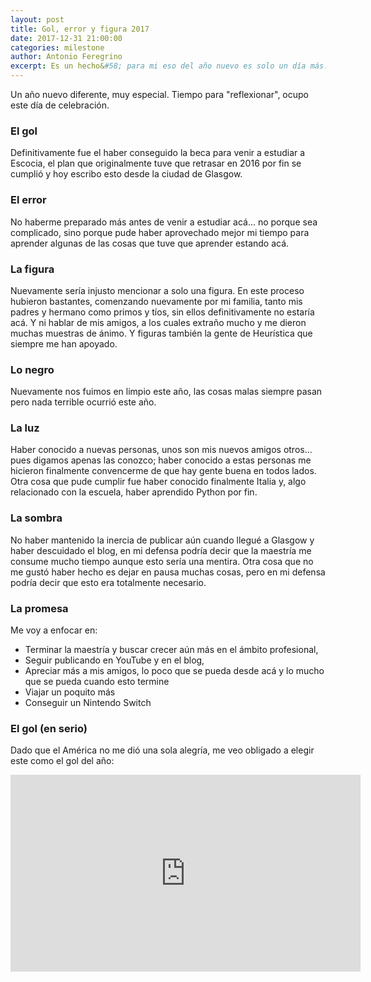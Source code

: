 ```yaml
---
layout: post
title: Gol, error y figura 2017
date: 2017-12-31 21:00:00
categories: milestone
author: Antonio Feregrino
excerpt: Es un hecho&#58; para mi eso del año nuevo es solo un día más... nada especial pasa, pero en lo particular a mi me gustan este tipo de resúmenes anuales, solo que esta vez quiero hacerlo de manera diferente, así que este año les traigo mi "Gol, error y figura" del 2017.
---  
```

Un año nuevo diferente, muy especial. Tiempo para "reflexionar", ocupo este día de celebración.

### El gol  
Definitivamente fue el haber conseguido la beca para venir a estudiar a Escocia, el plan que originalmente tuve que retrasar en 2016 por fin se cumplió y hoy escribo esto desde la ciudad de Glasgow. 

### El error  
No haberme preparado más antes de venir a estudiar acá... no porque sea complicado, sino porque pude haber aprovechado mejor mi tiempo para aprender algunas de las cosas que tuve que aprender estando acá.

### La figura  
Nuevamente sería injusto mencionar a solo una figura. En este proceso hubieron bastantes, comenzando nuevamente por mi familia, tanto mis padres y hermano como primos y tíos, sin ellos definitivamente no estaría acá. Y ni hablar de mis amigos, a los cuales extraño mucho y me dieron muchas muestras de ánimo. Y figuras también la gente de Heurística que siempre me han apoyado.

### Lo negro  
Nuevamente nos fuimos en limpio este año, las cosas malas siempre pasan pero nada terrible ocurrió este año.  
  
### La luz  
Haber conocido a nuevas personas, unos son mis nuevos amigos otros... pues digamos apenas las conozco; haber conocido a estas personas me hicieron finalmente convencerme de que hay gente buena en todos lados. Otra cosa que pude cumplir fue haber conocido finalmente Italia y, algo relacionado con la escuela, haber aprendido Python por fin.

### La sombra  
No haber mantenido la inercia de publicar aún cuando llegué a Glasgow y haber descuidado el blog, en mi defensa podría decir que la maestría me consume mucho tiempo aunque esto sería una mentira. Otra cosa que no me gustó haber hecho es dejar en pausa muchas cosas, pero en mi defensa podría decir que esto era totalmente necesario.
  
### La promesa  
Me voy a enfocar en:
 - Terminar la maestría y buscar crecer aún más en el ámbito profesional,  
 - Seguir publicando en YouTube y en el blog,
 - Apreciar más a mis amigos, lo poco que se pueda desde acá y lo mucho que se pueda cuando esto termine
 - Viajar un poquito más  
 - Conseguir un Nintendo Switch  


### El gol (en serio)
Dado que el América no me dió una sola alegría, me veo obligado a elegir este como el gol del año:  
<iframe width="560" height="315" src="https://www.youtube.com/embed/G8igC7O1P4U" frameborder="0" allowfullscreen></iframe>
<br />
